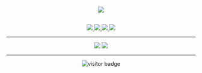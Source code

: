 <br/>

<div align="center">
  <img src="https://capsule-render.vercel.app/api?type=waving&color=gradient&height=200&section=header&text=Crafting%20Code%20with%20Passion%20💻✨&fontSize=35&fontAlignY=40&animation=twinkling" />
</div>
<br/>

<p align="center">
  <a href="https://github.com/ashkansabouri/resume" target="_blank">
    <img src="https://img.shields.io/badge/RESUME-black?style=for-the-badge&logo=readme" />
  </a>
  <a href="https://linkedin.com/in/ashkan-sabouri" target="_blank">
    <img src="https://img.shields.io/badge/LINKEDIN-0077B5?style=for-the-badge&logo=linkedin&logoColor=white" />
  </a>
  <a href="https://t.me/ashkan_sabouri" target="_blank">
    <img src="https://img.shields.io/badge/TELEGRAM-0088CC?style=for-the-badge&logo=telegram&logoColor=white" />
  </a>
  <a href="mailto:sabouri.ashkan@yahoo.com">
    <img src="https://img.shields.io/badge/YAHOO-6001D2?style=for-the-badge&logo=yahoo&logoColor=white" />
  </a>

</p>

---

<div align="center">
  <p align="center">
    <img src="https://github-readme-stats.vercel.app/api?username=AshkanSabouri&show_icons=true&theme=vue-dark&hide_border=true" />
    <img src="https://github-readme-stats.vercel.app/api/top-langs/?username=AshkanSabouri&layout=compact&langs_count=10&theme=vue-dark&v=1" />
  </p>
</div>

---

<p align="center">
  <img src="https://visitor-badge.laobi.icu/badge?page_id=AshkanSabouri" alt="visitor badge"/>
</p>
